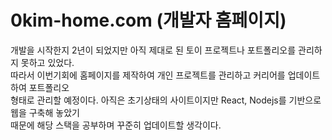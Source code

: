 # 0kim-home.com (개발자 홈페이지)

개발을 시작한지 2년이 되었지만 아직 제대로 된 토이 프로젝트나 포트폴리오를 관리하지 못하고 있었다.<br />
따라서 이번기회에 홈페이지를 제작하여 개인 프로젝트를 관리하고 커리어를 업데이트하여 포트폴리오 <br />
형태로 관리할 예정이다. 아직은 초기상태의 사이트이지만 React, Nodejs를 기반으로 웹을 구축해 놓았기 <br />
때문에 해당 스택을 공부하며 꾸준히 업데이트할 생각이다. <br />


